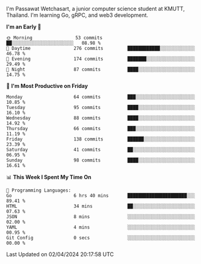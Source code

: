 
I'm Passawat Wetchasart, a junior computer science student at KMUTT, Thailand. I'm learning Go, gRPC, and web3 development.



<!--START_SECTION:waka-->
**I'm an Early 🐤** 

```text
🌞 Morning                53 commits          ██░░░░░░░░░░░░░░░░░░░░░░░   08.98 % 
🌆 Daytime                276 commits         ████████████░░░░░░░░░░░░░   46.78 % 
🌃 Evening                174 commits         ███████░░░░░░░░░░░░░░░░░░   29.49 % 
🌙 Night                  87 commits          ████░░░░░░░░░░░░░░░░░░░░░   14.75 % 
```
📅 **I'm Most Productive on Friday** 

```text
Monday                   64 commits          ███░░░░░░░░░░░░░░░░░░░░░░   10.85 % 
Tuesday                  95 commits          ████░░░░░░░░░░░░░░░░░░░░░   16.10 % 
Wednesday                88 commits          ████░░░░░░░░░░░░░░░░░░░░░   14.92 % 
Thursday                 66 commits          ███░░░░░░░░░░░░░░░░░░░░░░   11.19 % 
Friday                   138 commits         ██████░░░░░░░░░░░░░░░░░░░   23.39 % 
Saturday                 41 commits          ██░░░░░░░░░░░░░░░░░░░░░░░   06.95 % 
Sunday                   98 commits          ████░░░░░░░░░░░░░░░░░░░░░   16.61 % 
```


📊 **This Week I Spent My Time On** 

```text
💬 Programming Languages: 
Go                       6 hrs 40 mins       ██████████████████████░░░   89.41 % 
HTML                     34 mins             ██░░░░░░░░░░░░░░░░░░░░░░░   07.63 % 
JSON                     8 mins              ░░░░░░░░░░░░░░░░░░░░░░░░░   02.00 % 
YAML                     4 mins              ░░░░░░░░░░░░░░░░░░░░░░░░░   00.95 % 
Git Config               0 secs              ░░░░░░░░░░░░░░░░░░░░░░░░░   00.00 % 
```


 Last Updated on 02/04/2024 20:17:58 UTC
<!--END_SECTION:waka-->

<!--
**markpassawat/markpassawat** is a ✨ _special_ ✨ repository because its `README.md` (this file) appears on your GitHub profile.

Here are some ideas to get you started:

- 🔭 I’m currently working on ...
- 🌱 I’m currently learning ...
- 👯 I’m looking to collaborate on ...
- 🤔 I’m looking for help with ...
- 💬 Ask me about ...
- 📫 How to reach me: ...
- 😄 Pronouns: He/Him
- ⚡ Fun fact: ...
-->
